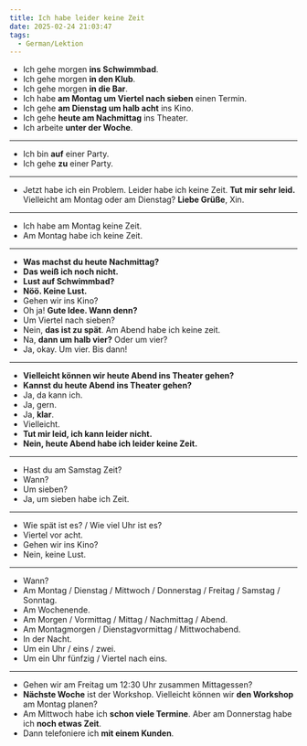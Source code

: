 ```yaml
---
title: Ich habe leider keine Zeit
date: 2025-02-24 21:03:47
tags:
  - German/Lektion
---
```

- Ich gehe morgen **ins Schwimmbad**.
- Ich gehe morgen **in den Klub**.
- Ich gehe morgen **in die Bar**.
- Ich habe **am Montag um Viertel nach sieben** einen Termin.
- Ich gehe **am Dienstag um halb acht** ins Kino.
- Ich gehe **heute am Nachmittag** ins Theater.
- Ich arbeite **unter der Woche**.
---
- Ich bin **auf** einer Party.
- Ich gehe **zu** einer Party.
---
- Jetzt habe ich ein Problem. Leider habe ich keine Zeit. **Tut mir sehr leid.** Vielleicht am Montag oder am Dienstag? **Liebe Grüße**, Xin.
---
- Ich habe am Montag keine Zeit.
- Am Montag habe ich keine Zeit.
---
- **Was machst du heute Nachmittag?**
- **Das weiß ich noch nicht.**
- **Lust auf Schwimmbad?**
- **Nöö. Keine Lust.**
- Gehen wir ins Kino?
- Oh ja! **Gute Idee. Wann denn?**
- Um Viertel nach sieben?
- Nein, **das ist zu spät**. Am Abend habe ich keine zeit.
- Na, **dann um halb vier?** Oder um vier?
- Ja, okay. Um vier. Bis dann!
---
- **Vielleicht können wir heute Abend ins Theater gehen?**
- **Kannst du heute Abend ins Theater gehen?**
- Ja, da kann ich.
- Ja, gern.
- Ja, **klar**.
- Vielleicht.
- **Tut mir leid, ich kann leider nicht.**
- **Nein, heute Abend habe ich leider keine Zeit.**
---
- Hast du am Samstag Zeit?
- Wann?
- Um sieben?
- Ja, um sieben habe ich Zeit.
---
- Wie spät ist es? / Wie viel Uhr ist es?
- Viertel vor acht.
- Gehen wir ins Kino?
- Nein, keine Lust.
---
- Wann?
- Am Montag / Dienstag / Mittwoch / Donnerstag / Freitag / Samstag / Sonntag.
- Am Wochenende.
- Am Morgen / Vormittag / Mittag / Nachmittag / Abend.
- Am Montagmorgen / Dienstagvormittag / Mittwochabend.
- In der Nacht.
- Um ein Uhr / eins / zwei.
- Um ein Uhr fünfzig / Viertel nach eins.
---
- Gehen wir am Freitag um 12:30 Uhr zusammen Mittagessen?
- **Nächste Woche** ist der Workshop. Vielleicht können wir **den Workshop** am Montag planen?
- Am Mittwoch habe ich **schon viele Termine**. Aber am Donnerstag habe ich **noch etwas Zeit**.
- Dann telefoniere ich **mit einem Kunden**.
